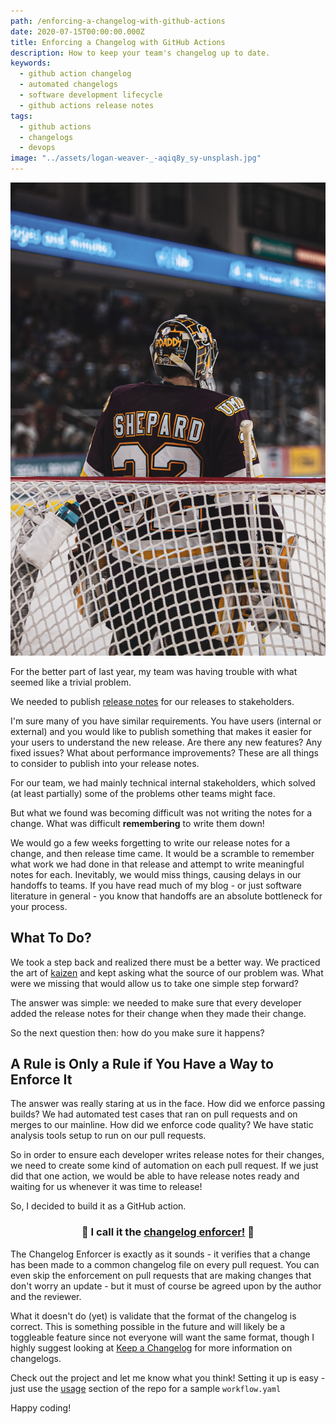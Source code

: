 ```yaml
---
path: /enforcing-a-changelog-with-github-actions
date: 2020-07-15T00:00:00.000Z
title: Enforcing a Changelog with GitHub Actions
description: How to keep your team's changelog up to date.
keywords:
  - github action changelog
  - automated changelogs
  - software development lifecycle
  - github actions release notes
tags: 
  - github actions
  - changelogs
  - devops
image: "../assets/logan-weaver-_-aqiq8y_sy-unsplash.jpg"
---
```


![](../assets/logan-weaver-_-aqiq8y_sy-unsplash.jpg "Photo by LOGAN WEAVER on Unsplash")

For the better part of last year, my team was having trouble with what seemed like a trivial problem. 

We needed to publish [release notes](https://en.wikipedia.org/wiki/Release_notes) for our releases to stakeholders.

I'm sure many of you have similar requirements. You have users (internal or external) and you would like to publish something that makes it easier for your users to understand the new release. Are there any new features? Any fixed issues? What about performance improvements? These are all things to consider to publish into your release notes.

For our team, we had mainly technical internal stakeholders, which solved (at least partially) some of the problems other teams might face.

But what we found was becoming difficult was not writing the notes for a change. What was difficult **remembering** to write them down! 

We would go a few weeks forgetting to write our release notes for a change, and then release time came. It would be a scramble to remember what work we had done in that release and attempt to write meaningful notes for each. Inevitably, we would miss things, causing delays in our handoffs to teams. If you have read much of my blog - or just software literature in general - you know that handoffs are an absolute bottleneck for your process.

## What To Do?

We took a step back and realized there must be a better way. We practiced the art of [kaizen](https://dangoslen.me/blog/how-to-introduce-kaizen-to-your-team/) and kept asking what the source of our problem was. What were we missing that would allow us to take one simple step forward?

The answer was simple: we needed to make sure that every developer added the release notes for their change when they made their change.

So the next question then: how do you make sure it happens? 

## A Rule is Only a Rule if You Have a Way to Enforce It

The answer was really staring at us in the face. How did we enforce passing builds? We had automated test cases that ran on pull requests and on merges to our mainline. How did we enforce code quality? We have static analysis tools setup to run on our pull requests.

So in order to ensure each developer writes release notes for their changes, we need to create some kind of automation on each pull request. If we just did that one action, we would be able to have release notes ready and waiting for us whenever it was time to release!

So, I decided to build it as a GitHub action. 

<h3><p align="center">💪 I call it the <a href="https://github.com/dangoslen/changelog-enforcer/">changelog enforcer!</a> 💪</p></h3>

The Changelog Enforcer is exactly as it sounds - it verifies that a change has been made to a common changelog file on every pull request. You can even skip the enforcement on pull requests that are making changes that don't worry an update - but it must of course be agreed upon by the author and the reviewer.

What it doesn't do (yet) is validate that the format of the changelog is correct. This is something possible in the future and will likely be a toggleable feature since not everyone will want the same format, though I highly suggest looking at [Keep a Changelog](https://keepachangelog.com/en/1.0.0/) for more information on changelogs.

Check out the project and let me know what you think! Setting it up is easy - just use the [usage](https://github.com/dangoslen/changelog-enforcer#usage) section of the repo for a sample `workflow.yaml`

Happy coding!